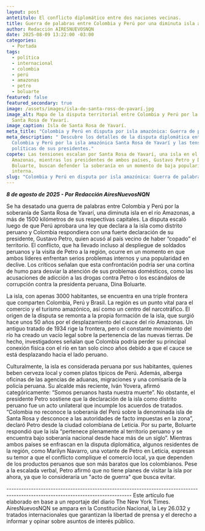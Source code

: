 ```yaml
---
layout: post
antetitulo: El conflicto diplomático entre dos naciones vecinas.
title: Guerra de palabras entre Colombia y Perú por una diminuta isla amazónica.
author: Redacción AIRESNUEVOSNQN
date: 2025-08-09 13:22:00 -03:00
categories:
  - Portada
tags:
  - política
  - internacional
  - colombia
  - perú
  - amazonas
  - petro
  - boluarte
featured: false
featured_secondary: true
image: /assets/images/isla-de-santa-ross-de-yavarí.jpg
image_alt: Mapa de la disputa territorial entre Colombia y Perú por la isla de
  Santa Rosa de Yavarí.
image_caption: Isla de Santa Rosa de Yavarí.
meta_title: "Colombia y Perú en disputa por isla amazónica: Guerra de palabras."
meta_description: " Descubre los detalles de la disputa diplomática entre
  Colombia y Perú por la isla amazónica Santa Rosa de Yavarí y las tensiones
  políticas de sus presidentes."
copete: Las tensiones escalan por Santa Rosa de Yavarí, una isla en el río
  Amazonas, mientras los presidentes de ambos países, Gustavo Petro y Dina
  Boluarte, buscan defender la soberanía en un momento de baja popularidad
  interna.
slug: "Colombia y Perú en disputa por isla amazónica: Guerra de palabras."
---
```

***8 de agosto de 2025 - Por Redacción AiresNuevosNQN***

Se ha desatado una guerra de palabras entre Colombia y Perú por la soberanía de Santa Rosa de Yavarí, una diminuta isla en el río Amazonas, a más de 1500 kilómetros de sus respectivas capitales. La disputa escaló luego de que Perú aprobara una ley que declara a la isla como distrito peruano y Colombia respondiera con una fuerte declaración de su presidente, Gustavo Petro, quien acusó al país vecino de haber “copado” el territorio. El conflicto, que ha llevado incluso al despliegue de soldados peruanos y la visita de Petro a la región, ocurre en un momento en que ambos líderes enfrentan serios problemas internos y una popularidad en declive. Los críticos señalan que esta confrontación podría ser una cortina de humo para desviar la atención de sus problemas domésticos, como las acusaciones de adicción a las drogas contra Petro o los escándalos de corrupción contra la presidenta peruana, Dina Boluarte.

La isla, con apenas 3000 habitantes, se encuentra en una triple frontera que comparten Colombia, Perú y Brasil. La región es un punto vital para el comercio y el turismo amazónico, así como un centro del narcotráfico. El origen de la disputa se remonta a la propia formación de la isla, que surgió hace unos 50 años por el desplazamiento del cauce del río Amazonas. Un antiguo tratado de 1934 rige la frontera, pero el constante movimiento del río ha creado un vacío legal sobre la pertenencia de las nuevas tierras. De hecho, investigadores señalan que Colombia podría perder su principal conexión física con el río en tan solo cinco años debido a que el cauce se está desplazando hacia el lado peruano.

Culturalmente, la isla es considerada peruana por sus habitantes, quienes beben cerveza local y comen platos típicos de Perú. Además, alberga oficinas de las agencias de aduanas, migraciones y una comisaría de la policía peruana. Su alcalde más reciente, Iván Yovera, afirmó categóricamente: “Somos peruanos hasta nuestra muerte”. No obstante, el presidente Petro sostiene que la declaración de la isla como distrito peruano fue un acto unilateral que incumple los acuerdos de tratados. “Colombia no reconoce la soberanía del Perú sobre la denominada isla de Santa Rosa y desconoce a las autoridades de facto impuestas en la zona”, declaró Petro desde la ciudad colombiana de Leticia. Por su parte, Boluarte respondió que la isla “pertenece plenamente al territorio peruano y se encuentra bajo soberanía nacional desde hace más de un siglo”. Mientras ambos países se enfrascan en la disputa diplomática, algunos residentes de la región, como Marilyn Navarro, una votante de Petro en Leticia, expresan su temor a que el conflicto complique el comercio local, ya que dependen de los productos peruanos que son más baratos que los colombianos. Pese a la escalada verbal, Petro afirmó que no tiene planes de visitar la isla por ahora, ya que lo consideraría un "acto de guerra" que busca evitar.

\---------------------------------------------------------------------------------------------------------------------------------
Este artículo fue elaborado en base a un reportaje del diario The New York Times. AiresNuevosNQN se ampara en la Constitución Nacional, la Ley 26.032 y tratados internacionales que garantizan la libertad de prensa y el derecho a informar y opinar sobre asuntos de interés público.
